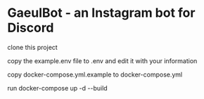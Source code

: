 # GaeulBot - an Instagram bot for Discord

clone this project

copy the example.env file to .env and edit it with your information

copy docker-compose.yml.example to docker-compose.yml

run docker-compose up -d --build
